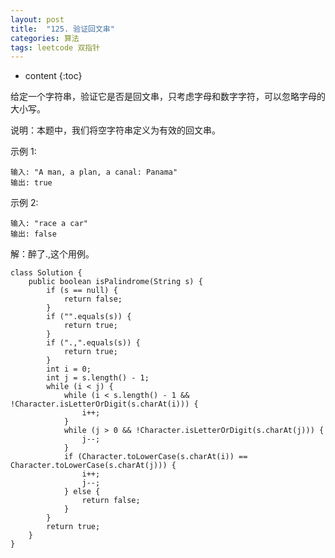 ```yaml
---
layout: post
title:  "125. 验证回文串"
categories: 算法
tags: leetcode 双指针
---
```


* content
{:toc}

<!--more-->

给定一个字符串，验证它是否是回文串，只考虑字母和数字字符，可以忽略字母的大小写。

说明：本题中，我们将空字符串定义为有效的回文串。

示例 1:

```
输入: "A man, a plan, a canal: Panama"
输出: true
```

示例 2:

```
输入: "race a car"
输出: false
```

解：醉了.,这个用例。

```
class Solution {
    public boolean isPalindrome(String s) {
        if (s == null) {
            return false;
        }
        if ("".equals(s)) {
            return true;
        }
        if (".,".equals(s)) {
            return true;
        }
        int i = 0;
        int j = s.length() - 1;
        while (i < j) {
            while (i < s.length() - 1 && !Character.isLetterOrDigit(s.charAt(i))) {
                i++;
            }
            while (j > 0 && !Character.isLetterOrDigit(s.charAt(j))) {
                j--;
            }
            if (Character.toLowerCase(s.charAt(i)) == Character.toLowerCase(s.charAt(j))) {
                i++;
                j--;
            } else {
                return false;
            }
        }
        return true;
    }
}
```
